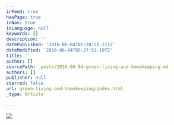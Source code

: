 ```yaml
---
inFeed: true
hasPage: true
inNav: true
inLanguage: null
keywords: []
description: ''
datePublished: '2016-06-04T05:28:56.211Z'
dateModified: '2016-06-04T05:27:53.107Z'
title: ''
author: []
sourcePath: _posts/2016-06-04-green-living-and-homekeeping.md
authors: []
publisher: null
starred: false
url: green-living-and-homekeeping/index.html
_type: Article

---
```

![](https://the-grid-user-content.s3-us-west-2.amazonaws.com/94ae85a7-249f-4ef5-8846-66e41b3b545a.jpg)